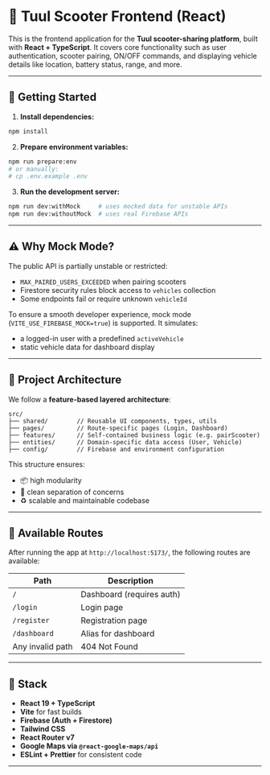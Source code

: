 # 🛴 Tuul Scooter Frontend (React)

This is the frontend application for the **Tuul scooter-sharing platform**, built with **React + TypeScript**. It covers core functionality such as user authentication, scooter pairing, ON/OFF commands, and displaying vehicle details like location, battery status, range, and more.

---

## 🚀 Getting Started

1. **Install dependencies:**

```bash
npm install
```

2. **Prepare environment variables:**

```bash
npm run prepare:env
# or manually:
# cp .env.example .env
```

3. **Run the development server:**

```bash
npm run dev:withMock     # uses mocked data for unstable APIs
npm run dev:withoutMock  # uses real Firebase APIs
```

---

## ⚠️ Why Mock Mode?

The public API is partially unstable or restricted:

- `MAX_PAIRED_USERS_EXCEEDED` when pairing scooters
- Firestore security rules block access to `vehicles` collection
- Some endpoints fail or require unknown `vehicleId`

To ensure a smooth developer experience, mock mode (`VITE_USE_FIREBASE_MOCK=true`) is supported. It simulates:

- a logged-in user with a predefined `activeVehicle`
- static vehicle data for dashboard display

---

## 🧱 Project Architecture

We follow a **feature-based layered architecture**:

```
src/
├── shared/        // Reusable UI components, types, utils
├── pages/         // Route-specific pages (Login, Dashboard)
├── features/      // Self-contained business logic (e.g. pairScooter)
├── entities/      // Domain-specific data access (User, Vehicle)
├── config/        // Firebase and environment configuration
```

This structure ensures:

- 📦 high modularity
- 🧼 clean separation of concerns
- ♻️ scalable and maintainable codebase

---

## 🔗 Available Routes

After running the app at `http://localhost:5173/`, the following routes are available:

| Path               | Description                 |
|--------------------|-----------------------------|
| `/`                | Dashboard (requires auth)   |
| `/login`           | Login page                  |
| `/register`        | Registration page           |
| `/dashboard`       | Alias for dashboard         |
| Any invalid path   | 404 Not Found               |

---

## 🧰 Stack

- **React 19 + TypeScript**
- **Vite** for fast builds
- **Firebase (Auth + Firestore)**
- **Tailwind CSS**
- **React Router v7**
- **Google Maps via `@react-google-maps/api`**
- **ESLint + Prettier** for consistent code

---